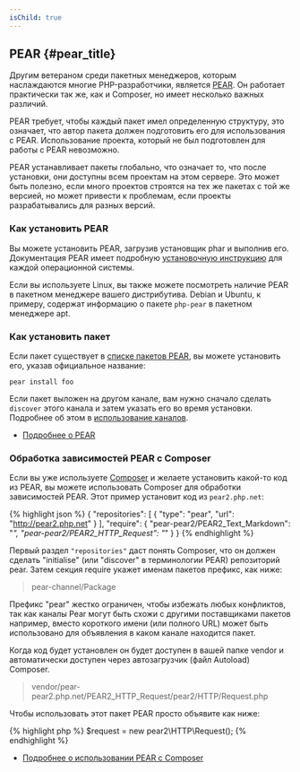 ```yaml
---
isChild: true
---
```


## PEAR {#pear_title}

Другим ветераном среди пакетных менеджеров, которым наслаждаются многие PHP-разработчики, является [PEAR][1]. Он работает практически так же, как и Composer, но имеет несколько важных различий.

PEAR требует, чтобы каждый пакет имел определенную структуру, это означает, что автор пакета должен подготовить его для использования с PEAR. Использование проекта, который не был подготовлен для работы с PEAR невозможно.

PEAR устанавливает пакеты глобально, что означает то, что после установки, они доступны всем проектам на этом сервере. Это может быть полезно, если много проектов строятся на тех же пакетах с той же версией, но может привести к проблемам, если проекты разрабатывались для разных версий.

### Как установить PEAR

Вы можете установить PEAR, загрузив установщик phar и выполнив его. Документация PEAR имеет подробную 
[установочную инструкцию][2] для каждой операционной системы.

Если вы используете Linux, вы также можете посмотреть наличие PEAR в пакетном менеджере вашего дистрибутива. Debian и Ubuntu, к примеру, содержат информацию о пакете ``php-pear`` в пакетном менеджере apt.

### Как установить пакет

Если пакет существует в [списке пакетов PEAR][3], вы можете установить его, указав официальное название:

    pear install foo

Если пакет выложен на другом канале, вам нужно сначало сделать `discover` этого канала и затем указать его во время установки. Подробнее об этом в [использование каналов][4].

* [Подробнее о PEAR][1]

### Обработка зависимостей PEAR с Composer

Если вы уже используете [Composer][5] и желаете установить какой-то код из PEAR, вы можете использовать Composer для обработки зависимостей PEAR. Этот пример установит код из `pear2.php.net`:

{% highlight json %}
{
    "repositories": [
        {
            "type": "pear",
            "url": "http://pear2.php.net"
        }
    ],
    "require": {
        "pear-pear2/PEAR2_Text_Markdown": "*",
        "pear-pear2/PEAR2_HTTP_Request": "*"
    }
}
{% endhighlight %}

Первый раздел `"repositories"` даст понять Composer, что он должен сделать "initialise" (или "discover" в терминологии PEAR) репозиторий pear. Затем секция require укажет именам пакетов префикс, как ниже:

> pear-channel/Package

Префикс "pear" жестко ограничен, чтобы избежать любых конфликтов, так как каналы Pear могут быть схожи с другими поставщиками пакетов например, вместо короткого имени (или полного URL) может быть использовано для объявления в каком канале находится пакет.

Когда код будет установлен он будет доступен в вашей папке vendor и автоматически доступен через автозагрузчик (файл Autoload) Composer.

> vendor/pear-pear2.php.net/PEAR2_HTTP_Request/pear2/HTTP/Request.php

Чтобы использовать этот пакет PEAR просто объявите как ниже:

{% highlight php %}
$request = new pear2\HTTP\Request();
{% endhighlight %}

* [Подробнее о использовании PEAR с Composer][6]

[1]: http://pear.php.net/
[2]: http://pear.php.net/manual/ru/installation.getting.php
[3]: http://pear.php.net/packages.php
[4]: http://pear.php.net/manual/ru/guide.users.commandline.channels.php
[5]: /#composer_и_packagist
[6]: http://getcomposer.org/doc/05-repositories.md#pear
